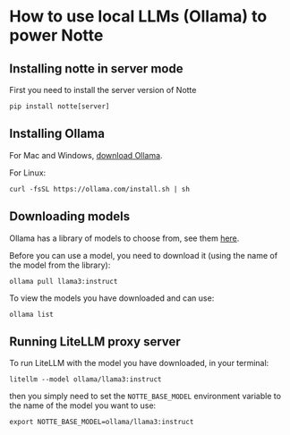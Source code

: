 # How to use local LLMs (Ollama) to power Notte

## Installing notte in server mode

First you need to install the server version of Notte

```
pip install notte[server]
```

## Installing Ollama
For Mac and Windows, [download Ollama](https://ollama.com/download).

For Linux:
```
curl -fsSL https://ollama.com/install.sh | sh
```

## Downloading models
Ollama has a library of models to choose from, see them [here](https://ollama.com/library).

Before you can use a model, you need to download it (using the name of the model from the library):

```
ollama pull llama3:instruct
```

To view the models you have downloaded and can use:

```
ollama list
```

## Running LiteLLM proxy server

To run LiteLLM with the model you have downloaded, in your terminal:

```
litellm --model ollama/llama3:instruct
```
then you simply need to set the `NOTTE_BASE_MODEL` environment variable to the name of the model you want to use:

```
export NOTTE_BASE_MODEL=ollama/llama3:instruct
```
